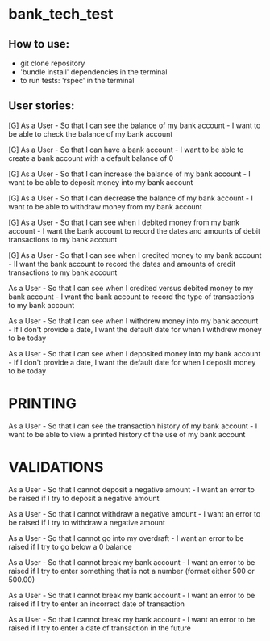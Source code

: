 # bank_tech_test

## How to use:

* git clone repository
* 'bundle install' dependencies in the terminal
* to run tests: 'rspec' in the terminal

## User stories:

[G] As a User -
So that I can see the balance of my bank account -
I want to be able to check the balance of my bank account

[G] As a User -
So that I can have a bank account -
I want to be able to create a bank account with a default balance of 0

[G] As a User -
So that I can increase the balance of my bank account -
I want to be able to deposit money into my bank account

[G] As a User -
So that I can decrease the balance of my bank account -
I want to be able to withdraw money from my bank account

[G] As a User -
So that I can see when I debited money from my bank account -
I want the bank account to record the dates and amounts of debit transactions to my bank account

[G] As a User -
So that I can see when I credited money to my bank account -
II want the bank account to record the dates and amounts of credit transactions to my bank account

As a User -
So that I can see when I credited versus debited money to my bank account -
I want the bank account to record the type of transactions to my bank account

As a User -
So that I can see when I withdrew money into my bank account -
If I don't provide a date, I want the default date for when I withdrew money to be today

As a User -
So that I can see when I deposited money into my bank account -
If I don't provide a date, I want the default date for when I deposit money to be today

# PRINTING

As a User -
So that I can see the transaction history of my bank account -
I want to be able to view a printed history of the use of my bank account

# VALIDATIONS

As a User -
So that I cannot deposit a negative amount -
I want an error to be raised if I try to deposit a negative amount

As a User -
So that I cannot withdraw a negative amount -
I want an error to be raised if I try to withdraw a negative amount

As a User -
So that I cannot go into my overdraft -
I want an error to be raised if I try to go below a 0 balance

As a User -
So that I cannot break my bank account -
I want an error to be raised if I try to enter something that is not a number (format either 500 or 500.00)

As a User -
So that I cannot break my bank account -
I want an error to be raised if I try to enter an incorrect date of transaction

As a User -
So that I cannot break my bank account -
I want an error to be raised if I try to enter a date of transaction in the future
